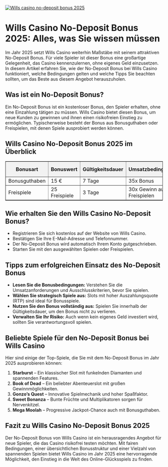 [![Wills casino no-deposit bonus 2025](https://123-caf.pages.dev/gitsignup.png)](https://vrmoo.ru/Bt82HjjY)

<h1>Wills Casino No-Deposit Bonus 2025: Alles, was Sie wissen müssen</h1> <p>Im Jahr 2025 setzt Wills Casino weiterhin Maßstäbe mit seinem attraktiven No-Deposit Bonus. Für viele Spieler ist dieser Bonus eine großartige Gelegenheit, das Casino kennenzulernen, ohne eigenes Geld einzusetzen. In diesem Artikel erfahren Sie, wie der No-Deposit Bonus bei Wills Casino funktioniert, welche Bedingungen gelten und welche Tipps Sie beachten sollten, um das Beste aus diesem Angebot herauszuholen.</p>  <h2>Was ist ein No-Deposit Bonus?</h2> <p>Ein No-Deposit Bonus ist ein kostenloser Bonus, den Spieler erhalten, ohne eine Einzahlung tätigen zu müssen. Wills Casino bietet diesen Bonus, um neue Kunden zu gewinnen und ihnen einen risikofreien Einstieg zu ermöglichen. Typischerweise besteht der Bonus aus Bonusguthaben oder Freispielen, mit denen Spiele ausprobiert werden können.</p>  <h2>Wills Casino No-Deposit Bonus 2025 im Überblick</h2> <table border="1" cellpadding="8" cellspacing="0" style="border-collapse: collapse; width: 100%;">   <thead>     <tr style="background-color: #f2f2f2;">       <th>Bonusart</th>       <th>Bonuswert</th>       <th>Gültigkeitsdauer</th>       <th>Umsatzbedingungen</th>       <th>Max. Gewinn</th>     </tr>   </thead>   <tbody>     <tr>       <td>Bonusguthaben</td>       <td>15 €</td>       <td>7 Tage</td>       <td>35x Bonus</td>       <td>150 €</td>     </tr>     <tr>       <td>Freispiele</td>       <td>25 Freispiele</td>       <td>3 Tage</td>       <td>30x Gewinn aus Freispielen</td>       <td>100 €</td>     </tr>   </tbody> </table>  <h2>Wie erhalten Sie den Wills Casino No-Deposit Bonus?</h2> <ul>   <li>Registrieren Sie sich kostenlos auf der Website von Wills Casino.</li>   <li>Bestätigen Sie Ihre E-Mail-Adresse und Telefonnummer.</li>   <li>Der No-Deposit Bonus wird automatisch Ihrem Konto gutgeschrieben.</li>   <li>Starten Sie mit den ausgewählten Spielen oder Freispielen.</li> </ul>  <h2>Tipps zum erfolgreichen Einsatz des No-Deposit Bonus</h2> <ul>   <li><strong>Lesen Sie die Bonusbedingungen:</strong> Verstehen Sie die Umsatzanforderungen und Ausschlusskriterien, bevor Sie spielen.</li>   <li><strong>Wählen Sie strategisch Spiele aus:</strong> Slots mit hoher Auszahlungsquote (RTP) sind ideal für Bonusspiele.</li>   <li><strong>Nutzen Sie den Bonus vollständig aus:</strong> Spielen Sie innerhalb der Gültigkeitsdauer, um den Bonus nicht zu verlieren.</li>   <li><strong>Verwalten Sie Ihr Risiko:</strong> Auch wenn kein eigenes Geld investiert wird, sollten Sie verantwortungsvoll spielen.</li> </ul>  <h2>Beliebte Spiele für den No-Deposit Bonus bei Wills Casino</h2> <p>Hier sind einige der Top-Spiele, die Sie mit dem No-Deposit Bonus im Jahr 2025 ausprobieren können:</p> <ol>   <li><strong>Starburst</strong> – Ein klassischer Slot mit funkelnden Diamanten und spannenden Features.</li>   <li><strong>Book of Dead</strong> – Ein beliebter Abenteuerslot mit großen Gewinnmöglichkeiten.</li>   <li><strong>Gonzo’s Quest</strong> – Innovative Spielmechanik und hoher Spaßfaktor.</li>   <li><strong>Sweet Bonanza</strong> – Bunte Früchte und Multiplikatoren sorgen für Nervenkitzel.</li>   <li><strong>Mega Moolah</strong> – Progressive Jackpot-Chance auch mit Bonusguthaben.</li> </ol>  <h2>Fazit zu Wills Casino No-Deposit Bonus 2025</h2> <p>Der No-Deposit Bonus von Wills Casino ist ein herausragendes Angebot für neue Spieler, die das Casino risikofrei testen möchten. Mit fairen Bedingungen, einer übersichtlichen Bonusstruktur und einer Vielzahl von spannenden Spielen bietet Wills Casino im Jahr 2025 eine hervorragende Möglichkeit, den Einstieg in die Welt des Online-Glücksspiels zu finden.</p>